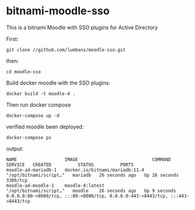 # bitnami-moodle-sso
This is a bitnami Moodle with SSO plugins for Active Directory

First:

    git clone //github.com/lumbans/moodle-sso.git

then:

    cd moodle-sso

Build docker moodle with the SSO plugins:

    docker build -t moodle-4 .

Then run docker compose

    docker-compose up -d 

verified moodle been deployed:

    docker-compose ps       

                                                                                                     
output:
   
    NAME                  IMAGE                            COMMAND                  SERVICE   CREATED          STATUS          PORTS
    moodle-ad-mariadb-1   docker.io/bitnami/mariadb:11.4   "/opt/bitnami/script…"   mariadb   26 seconds ago   Up 26 seconds   3306/tcp
    moodle-ad-moodle-1    moodle-4:latest                  "/opt/bitnami/script…"   moodle    26 seconds ago   Up 9 seconds    0.0.0.0:80->8080/tcp, :::80->8080/tcp, 0.0.0.0:443->8443/tcp, :::443->8443/tcp
